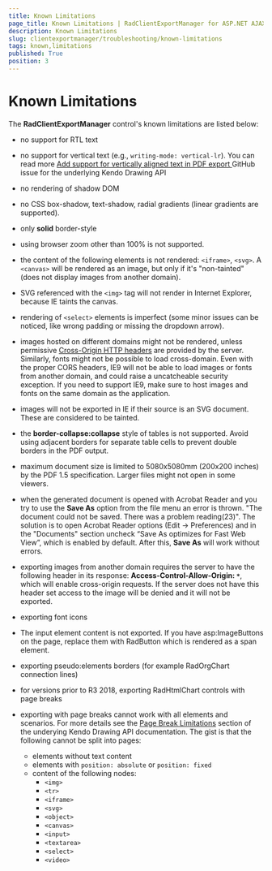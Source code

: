 ```yaml
---
title: Known Limitations
page_title: Known Limitations | RadClientExportManager for ASP.NET AJAX Documentation
description: Known Limitations
slug: clientexportmanager/troubleshooting/known-limitations
tags: known,limitations
published: True
position: 3
---
```


# Known Limitations

The **RadClientExportManager** control's known limitations are listed below:

* no support for RTL text

* no support for vertical text (e.g., `writing-mode: vertical-lr`). You can read more [Add support for vertically aligned text in PDF export ](https://github.com/telerik/kendo-ui-core/issues/2827) GitHub issue for the underlying Kendo Drawing API

* no rendering of shadow DOM

* no CSS box-shadow, text-shadow, radial gradients (linear gradients are supported).

* only **solid** border-style

* using browser zoom other than 100% is not supported.

* the content of the following elements is not rendered: `<iframe>`, `<svg>`. A `<canvas>` will be rendered as an image, but only if it's "non-tainted" (does not display images from another domain). 

* SVG referenced with the `<img>` tag will not render in Internet Explorer, because IE taints the canvas.

* rendering of `<select>` elements is imperfect (some minor issues can be noticed, like wrong padding or missing the dropdown arrow). 

* images hosted on different domains might not be rendered, unless permissive [Cross-Origin HTTP headers](https://developer.mozilla.org/en-US/docs/Web/HTML/CORS_enabled_image) are provided by the server. Similarly, fonts might not be possible to load cross-domain. Even with the proper CORS headers, IE9 will not be able to load images or fonts from another domain, and could raise a uncatcheable security exception. If you need to support IE9, make sure to host images and fonts on the same domain as the application.

* images will not be exported in IE if their source is an SVG document. These are considered to be tainted.

* the **border-collapse:collapse** style of tables is not supported. Avoid using adjacent borders for separate table cells to prevent double borders in the PDF output.

* maximum document size is limited to 5080x5080mm (200x200 inches) by the PDF 1.5 specification. Larger files might not open in some viewers.

* when the generated document is opened with Acrobat Reader and you try to use the **Save As** option from the file menu an error is thrown. "The document could not be saved. There was a problem reading(23)". The solution is to open Acrobat Reader options (Edit → Preferences) and in the "Documents" section uncheck “Save As optimizes for Fast Web View”, which is enabled by default. After this, **Save As** will work without errors.

* exporting images from another domain requires the server to have the following header in its response: **Access-Control-Allow-Origin: `*`**, which will enable cross-origin requests. If the server does not have this header set access to the image will be denied and it will not be exported.

* exporting font icons 

* The input element content is not exported. If you have asp:ImageButtons on the page, replace them with RadButton which is rendered as a span element.

* exporting pseudo:elements borders (for example RadOrgChart connection lines) 

* for versions prior to R3 2018, exporting RadHtmlChart controls with page breaks

* exporting with page breaks cannot work with all elements and scenarios. For more details see the [Page Break Limitations](https://docs.telerik.com/kendo-ui/framework/drawing/limitations-browser-support) section of the underying Kendo Drawing API documentation. The gist is that the following cannot be split into pages:

    * elements without text content
    * elements with `position: absolute` or `position: fixed`
    * content of the following nodes:
        * `<img>`
        * `<tr>`
        * `<iframe>`
        * `<svg>`
        * `<object>`
        * `<canvas>`
        * `<input>`
        * `<textarea>`
        * `<select>`
        * `<video>`

